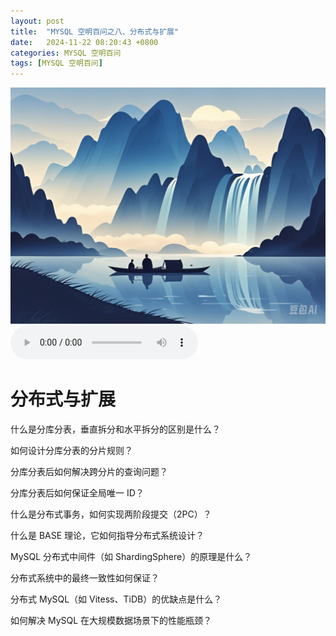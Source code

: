 ```yaml
---
layout: post
title:  "MYSQL 空明百问之八、分布式与扩展"
date:   2024-11-22 08:20:43 +0800
categories: MYSQL 空明百问
tags: [MYSQL 空明百问]
---
```

![描述图片](/asset/img/1.png)
<audio controls autoplay>
  <source src="/asset/mp3/a2.mp3" type="audio/mpeg">
</audio>


# 分布式与扩展

什么是分库分表，垂直拆分和水平拆分的区别是什么？

如何设计分库分表的分片规则？

分库分表后如何解决跨分片的查询问题？

分库分表后如何保证全局唯一 ID？

什么是分布式事务，如何实现两阶段提交（2PC）？

什么是 BASE 理论，它如何指导分布式系统设计？

MySQL 分布式中间件（如 ShardingSphere）的原理是什么？

分布式系统中的最终一致性如何保证？

分布式 MySQL（如 Vitess、TiDB）的优缺点是什么？

如何解决 MySQL 在大规模数据场景下的性能瓶颈？

